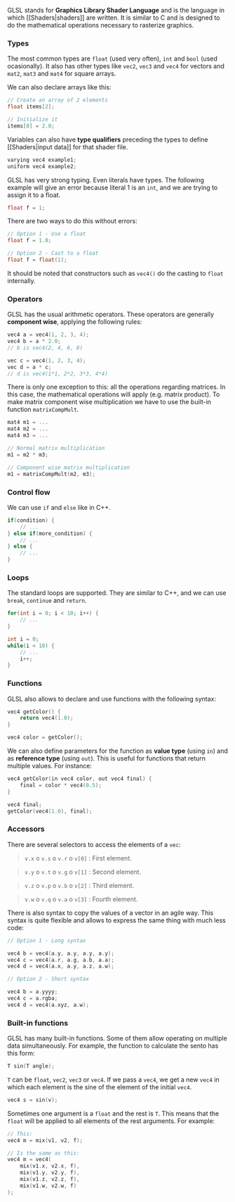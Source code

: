 GLSL stands for **Graphics Library Shader Language** and is the language in which [[Shaders|shaders]] are written. It is similar to C and is designed to do the mathematical operations necessary to rasterize graphics.

### Types

The most common types are `float` (used very often), `int` and `bool` (used ocasionally).  It also has other types like `vec2`, `vec3` and `vec4` for vectors and `mat2`, `mat3` and `mat4` for square arrays. 

We can also declare arrays like this:

```c
// Create an array of 2 elements
float items[2];

// Initialize it
items[0] = 2.0;
```

Variables can also have **type qualifiers** preceding the types to define [[Shaders|input data]] for that shader file.

```c
varying vec4 example1;
uniform vec4 example2;
```

GLSL has very strong typing. Even literals have types. The following example will give an error because literal 1 is an `int`, and we are trying to assign it to a float.

```c
float f = 1;
```

There are two ways to do this without errors:

```c
// Option 1 - Use a float
float f = 1.0;

// Option 2 - Cast to a float
float f = float(1);
```

It should be noted that constructors such as `vec4()` do the casting to `float` internally.

### Operators

GLSL has the usual arithmetic operators. These operators are generally **component wise**, applying the following rules:

```c
vec4 a = vec4(1, 2, 3, 4);
vec4 b = a * 2.0;
// b is vec4(2, 4, 6, 8)

vec c = vec4(1, 2, 3, 4);
vec d = a * c;
// d is vec4(1*1, 2*2, 3*3, 4*4)
```

There is only one exception to this: all the operations regarding matrices. In this case, the mathematical operations will apply (e.g. matrix product). To make matrix component wise multiplication we have to use the built-in function `matrixCompMult`.

```c
mat4 m1 = ...
mat4 m2 = ...
mat4 m3 = ...

// Normal matrix multiplication
m1 = m2 * m3;

// Component wise matrix multiplication
m1 = matrixCompMult(m2, m3);
```


### Control flow

We can use `if` and `else` like in C++. 

```c
if(condition) {
	// ...
} else if(more_condition) {
	// ...
} else {
	// ...
}
```

### Loops

The standard loops are supported. They are similar to C++, and we can use `break`, `continue` and `return`.

```c
for(int i = 0; i < 10; i++) {
	// ...
}

int i = 0;
while(i < 10) {
	// ...
	i++;
}

```

### Functions

GLSL also allows to declare and use functions with the following syntax:

```c
vec4 getColor() {
	return vec4(1.0);
}

vec4 color = getColor();
```

We can also define parameters for the function as **value type** (using `in`) and as **reference type** (using `out`). This is useful for functions that return multiple values. For instance:

```c
vec4 getColor(in vec4 color, out vec4 final) {
	final = color * vec4(0.5);
}

vec4 final;
getColor(vec4(1.0), final);
```

### Accessors

There are several selectors to access the elements of a `vec`: 

> `v.x` o `v.s` o `v.r` o `v[0]` : First element.

> `v.y` o `v.t` o `v.g` o `v[1]` : Second element.

>`v.z` o `v.p` o `v.b` o `v[2]` : Third element.

>`v.w` o `v.q` o `v.a` o `v[3]` : Fourth element.

There is also syntax to copy the values of a vector in an agile way. This syntax is quite flexible and allows to express the same thing with much less code:

```c
// Option 1 - Long syntax

vec4 b = vec4(a.y, a.y, a.y, a.y);
vec4 c = vec4(a.r, a.g, a.b, a.a);
vec4 d = vec4(a.x, a.y, a.z, a.w);

// Option 2 - Short syntax

vec4 b = a.yyyy;
vec4 c = a.rgba;
vec4 d = vec4(a.xyz, a.w);
```

### Built-in functions

GLSL has many built-in functions. Some of them allow operating on multiple data simultaneously. For example, the function to calculate the sento has this form:

```c
T sin(T angle);
```

`T` can be `float`, `vec2`, `vec3` or `vec4`. If we pass a `vec4`, we get a new `vec4` in which each element is the sine of the element of the initial `vec4`.

```c
vec4 s = sin(v);
```

Sometimes one argument is a `float` and the rest is `T`. This means that the `float` will be applied to all elements of the rest arguments. For example:

```c
// This:
vec4 m = mix(v1, v2, f);

// Is the same as this:
vec4 m = vec4(
	mix(v1.x, v2.x, f),
	mix(v1.y, v2.y, f),
	mix(v1.z, v2.z, f),
	mix(v1.w, v2.w, f)
);
```

